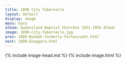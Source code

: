 ```yaml
---
title: 1890 City Tabernacle
layout: default
display: image
menu: barq
album: Queensland Baptist Churches 1851-1955 Album
image: 1890-City-Tabernacle.jpg
prev: 1889-Nundah-formerly-FortescueSt.html
next: 1890-Enoggera.html
---
```

{% include image-head.md %}
{% include image.html %}